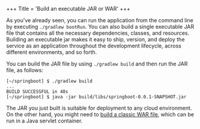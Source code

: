+++
Title = 'Build an executable JAR or WAR'
+++

As you've already seen, you can run the application from the command line by executing `./gradlew bootRun`. You can also build a single executable JAR file that contains all the necessary dependencies, classes, and resources. Building an executable jar makes it easy to ship, version, and deploy the service as an application throughout the development lifecycle, across different environments, and so forth.

You can build the JAR file by using `./gradlew build` and then run the JAR file, as follows:

```console
[~/springboot] $ ./gradlew build
...
BUILD SUCCESSFUL in 40s
[~/springboot] $ java -jar build/libs/springboot-0.0.1-SNAPSHOT.jar
```

The JAR you just built is suitable for deployment to any cloud environment. On the other hand, you might need to [build a classic WAR file](https://spring.io/guides/gs/convert-jar-to-war/), which can be run in a Java servlet container.
